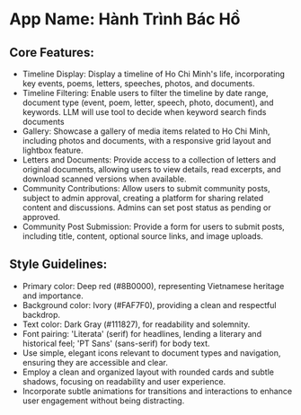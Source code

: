 # **App Name**: Hành Trình Bác Hồ

## Core Features:

- Timeline Display: Display a timeline of Ho Chi Minh's life, incorporating key events, poems, letters, speeches, photos, and documents.
- Timeline Filtering: Enable users to filter the timeline by date range, document type (event, poem, letter, speech, photo, document), and keywords. LLM will use tool to decide when keyword search finds documents
- Gallery: Showcase a gallery of media items related to Ho Chi Minh, including photos and documents, with a responsive grid layout and lightbox feature.
- Letters and Documents: Provide access to a collection of letters and original documents, allowing users to view details, read excerpts, and download scanned versions when available.
- Community Contributions: Allow users to submit community posts, subject to admin approval, creating a platform for sharing related content and discussions. Admins can set post status as pending or approved.
- Community Post Submission: Provide a form for users to submit posts, including title, content, optional source links, and image uploads.

## Style Guidelines:

- Primary color: Deep red (#8B0000), representing Vietnamese heritage and importance.
- Background color: Ivory (#FAF7F0), providing a clean and respectful backdrop.
- Text color: Dark Gray (#111827), for readability and solemnity.
- Font pairing: 'Literata' (serif) for headlines, lending a literary and historical feel; 'PT Sans' (sans-serif) for body text.
- Use simple, elegant icons relevant to document types and navigation, ensuring they are accessible and clear.
- Employ a clean and organized layout with rounded cards and subtle shadows, focusing on readability and user experience.
- Incorporate subtle animations for transitions and interactions to enhance user engagement without being distracting.
